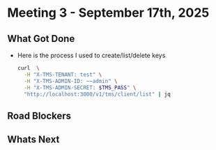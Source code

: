 # Meeting 3 - September 17th, 2025

## What Got Done

- Here is the process I used to create/list/delete keys
    ```bash
    curl  \
      -H "X-TMS-TENANT: test" \
      -H "X-TMS-ADMIN-ID: ~~admin" \
      -H "X-TMS-ADMIN-SECRET: $TMS_PASS" \
      "http://localhost:3000/v1/tms/client/list" | jq
    ```



## Road Blockers

## Whats Next
